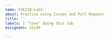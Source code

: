 ```yaml
---
name: CSE110-Lab3
about: Practice using Issues and Pull Request
title: ''
labels: I "love" doing this lab
assignees: cbj99

---
```



